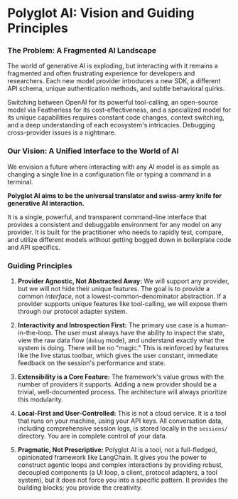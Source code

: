 # Polyglot AI: Vision and Guiding Principles

### The Problem: A Fragmented AI Landscape

The world of generative AI is exploding, but interacting with it remains a fragmented and often frustrating experience for developers and researchers. Each new model provider introduces a new SDK, a different API schema, unique authentication methods, and subtle behavioral quirks.

Switching between OpenAI for its powerful tool-calling, an open-source model via Featherless for its cost-effectiveness, and a specialized model for its unique capabilities requires constant code changes, context switching, and a deep understanding of each ecosystem's intricacies. Debugging cross-provider issues is a nightmare.

### Our Vision: A Unified Interface to the World of AI

We envision a future where interacting with any AI model is as simple as changing a single line in a configuration file or typing a command in a terminal.

**Polyglot AI aims to be the universal translator and swiss-army knife for generative AI interaction.**

It is a single, powerful, and transparent command-line interface that provides a consistent and debuggable environment for any model on any provider. It is built for the practitioner who needs to rapidly test, compare, and utilize different models without getting bogged down in boilerplate code and API specifics.

### Guiding Principles

1.  **Provider Agnostic, Not Abstracted Away:** We will support any provider, but we will not hide their unique features. The goal is to provide a common *interface*, not a lowest-common-denominator abstraction. If a provider supports unique features like tool-calling, we will expose them through our protocol adapter system.

2.  **Interactivity and Introspection First:** The primary use case is a human-in-the-loop. The user must always have the ability to inspect the state, view the raw data flow (`debug` mode), and understand exactly what the system is doing. There will be no "magic." This is reinforced by features like the live status toolbar, which gives the user constant, immediate feedback on the session's performance and state.

3.  **Extensibility is a Core Feature:** The framework's value grows with the number of providers it supports. Adding a new provider should be a trivial, well-documented process. The architecture will always prioritize this modularity.

4.  **Local-First and User-Controlled:** This is not a cloud service. It is a tool that runs on your machine, using your API keys. All conversation data, including comprehensive session logs, is stored locally in the `sessions/` directory. You are in complete control of your data.

5.  **Pragmatic, Not Prescriptive:** Polyglot AI is a tool, not a full-fledged, opinionated framework like LangChain. It gives you the power to construct agentic loops and complex interactions by providing robust, decoupled components (a UI loop, a client, protocol adapters, a tool system), but it does not force you into a specific pattern. It provides the building blocks; you provide the creativity.

